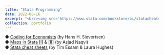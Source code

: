 ```yaml
---
title: "Stata Programming"
date: 2022-08-16
excerpt: "<br/><img src='https://www.stata.com/bookstore/bi/statacheatsheets.png'>" 
collection: portfolio
---
```


● <a href="https://aeturrell.github.io/coding-for-economists/intro.html" target="_blank">Coding for Economists</a> (by Hans H. Sievertsen) <br>
● <a href="https://medium.com/the-stata-guide/covid-19-visualizations-with-stata-part-4-maps-fbd4fe2642f6" target="_blank">Maps in Stata [I]</a> & <a href="https://medium.com/the-stata-guide/maps-in-stata-ii-fcb574270269" target="_blank"> [II]</a> (by Asjad Naqvi) <br>
● <a href="https://www.stata.com/bookstore/stata-cheat-sheets/" target="_blank">Stata cheat sheets</a> (by Tim Essam & Laura Hughes) 
